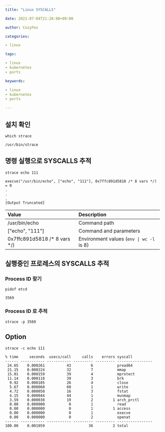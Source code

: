 ```yaml
---
title: "Linux SYSCALLS"

date: 2021-07-04T21:28:08+09:00

author: CozyFex

categories:

- linux

tags:

- linux
- kubernetes
- ports

keywords:

- linux
- kubernetes
- ports

---
```


## 설치 확인

```shell
which strace
```

```
/usr/bin/strace
```

## 명령 실행으로 SYSCALLS 추적

```shell
strace echo 111
```

```
execve("/usr/bin/echo", ["echo", "111"], 0x7ffc891d5818 /* 8 vars */) = 0
.
.
.
[Output Truncated]
```

| Value | Description |  
|:-|:-|  
| /usr/bin/echo | Command path |  
| ["echo", "111"] | Command and parameters |  
| 0x7ffc891d5818 /* 8 vars */) | Environment values (`env \| wc -l` is 8) |

## 실행중인 프로레스의 SYSCALLS 추적

### Process ID 찾기

```shell
pidof etcd
```

```
3569
```

### Process ID 로 추적

```shell
strace -p 3569
```

## Option

```shell
strace -c echo 111
```

```
% time     seconds  usecs/call     calls    errors syscall
------ ----------- ----------- --------- --------- ----------------
 24.65    0.000261          43         6           pread64
 21.15    0.000224          32         7           mmap
 15.01    0.000159          39         4           mprotect
 11.14    0.000118          39         3           brk
  9.92    0.000105          26         4           close
  5.67    0.000060          60         1           write
  4.72    0.000050          16         3           fstat
  4.15    0.000044          44         1           munmap
  3.59    0.000038          19         2         1 arch_prctl
  0.00    0.000000           0         1           read
  0.00    0.000000           0         1         1 access
  0.00    0.000000           0         1           execve
  0.00    0.000000           0         2           openat
------ ----------- ----------- --------- --------- ----------------
100.00    0.001059                    36         2 total
```
